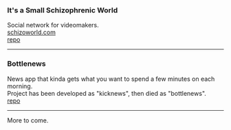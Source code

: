 ### It's a Small Schizophrenic World
Social network for videomakers.  
[schizoworld.com](http://schizoworld.com)  
[repo](https://github.com/alxmhe/schizoworld)

***

### Bottlenews
News app that kinda gets what you want to spend a few minutes on each morning.  
Project has been developed as "kicknews", then died as "bottlenews".  
[repo](https://github.com/alxmhe/kicknews)

***

More to come.